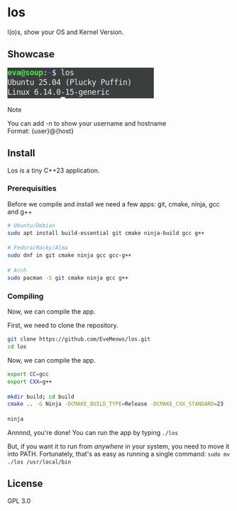 # los
l(o)s, show your OS and Kernel Version.

## Showcase
![los](./los.png)

> [!NOTE]
> You can add -n to show your username and hostname <br>
> Format: {user}@{host}

## Install
Los is a tiny C++23 application.

### Prerequisities
Before we compile and install we need a few apps: git, cmake, ninja, gcc and g++
```bash
# Ubuntu/Debian
sudo apt install build-essential git cmake ninja-build gcc g++

# Fedora/Rocky/Alma
sudo dnf in git cmake ninja gcc gcc-g++

# Arch
sudo pacman -S git cmake ninja gcc g++
```

### Compiling
Now, we can compile the app.

First, we need to clone the repository.
```bash
git clone https://github.com/EveMeows/los.git
cd los
```

Now, we can compile the app.
```bash
export CC=gcc
export CXX=g++

mkdir build; cd build
cmake .. -G Ninja -DCMAKE_BUILD_TYPE=Release -DCMAKE_CXX_STANDARD=23

ninja
```
Annnnd, you're done! You can run the app by typing `./los`

But, if you want it to run from *anywhere* in your system, you need to move it into PATH. Fortunately, that's as easy as running a single command:
`sudo mv ./los /usr/local/bin`

## License
GPL 3.0
